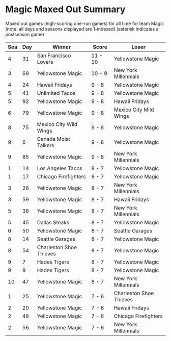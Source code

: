 # Magic Maxed Out Summary



Maxed out games (high-scoring one-run games) for all time for team Magic (note: all days and seasons displayed are 1-indexed) (asterisk indicates a postseason game)


| Sea | Day | Winner | Score | Loser | 
| ------ |------ |------ |------ |------ |
| 4 | 31 | San Francisco Lovers | 11 - 10 | Yellowstone Magic | 
| 3 | 69 | Yellowstone Magic | 10 - 9 | New York Millennials | 
| 4 | 24 | Hawaii Fridays | 9 - 8 | Yellowstone Magic | 
| 5 | 41 | Unlimited Tacos | 9 - 8 | Yellowstone Magic | 
| 5 | 92 | Yellowstone Magic | 9 - 8 | Hawaii Fridays | 
| 6 | 79 | Yellowstone Magic | 9 - 8 | Mexico City Mild Wings | 
| 8 | 75 | Mexico City Wild Wings | 9 - 8 | Yellowstone Magic | 
| 9 | 6 | Canada Moist Talkers | 9 - 8 | Yellowstone Magic | 
| 9 | 85 | Yellowstone Magic | 9 - 8 | New York Millennials | 
| 1 | 14 | Los Angeles Tacos | 8 - 7 | Yellowstone Magic | 
| 1 | 17 | Chicago Firefighters | 8 - 7 | Yellowstone Magic | 
| 3 | 26 | Yellowstone Magic | 8 - 7 | New York Millennials | 
| 3 | 59 | Yellowstone Magic | 8 - 7 | Hawaii Fridays | 
| 5 | 38 | Yellowstone Magic | 8 - 7 | New York Millennials | 
| 5 | 45 | Dallas Steaks | 8 - 7 | Yellowstone Magic | 
| 6 | 50 | Yellowstone Magic | 8 - 7 | Seattle Garages | 
| 8 | 14 | Seattle Garages | 8 - 7 | Yellowstone Magic | 
| 8 | 54 | Charleston Shoe Thieves | 8 - 7 | Yellowstone Magic | 
| 9 | 7 | Hades Tigers | 8 - 7 | Yellowstone Magic | 
| 9 | 9 | Hades Tigers | 8 - 7 | Yellowstone Magic | 
| 10 | 47 | Yellowstone Magic | 8 - 7 | New York Millennials | 
| 1 | 25 | Yellowstone Magic | 7 - 6 | Charleston Shoe Thieves | 
| 2 | 20 | Yellowstone Magic | 7 - 6 | Hawaii Fridays | 
| 2 | 48 | Yellowstone Magic | 7 - 6 | Chicago Firefighters | 
| 2 | 56 | Yellowstone Magic | 7 - 6 | New York Millennials | 


